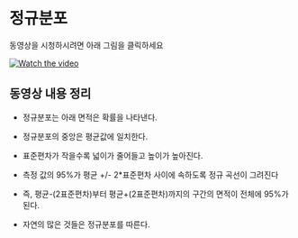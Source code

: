 # 정규분포

동영상을 시청하시려면 아래 그림을 클릭하세요

[![Watch the video](https://img.youtube.com/vi/rzFX5NWojp0/hqdefault.jpg)](https://youtu.be/rzFX5NWojp0)

## 동영상 내용 정리

- 정규분포는 아래 면적은 확률을 나타낸다.

- 정규분포의 중앙은 평균값에 일치한다.

- 표준편차가 작을수록 넓이가 줄어들고 높이가 높아진다.

- 측정 값의 95%가 평균 +/- 2*표준편차 사이에 속하도록 정규 곡선이 그려진다

- 즉, 평균-(2표준편차)부터 평균+(2표준편차)까지의 구간의 면적이 전체에 95%가 된다.

- 자연의 많은 것들은 정규분포를 따른다.
